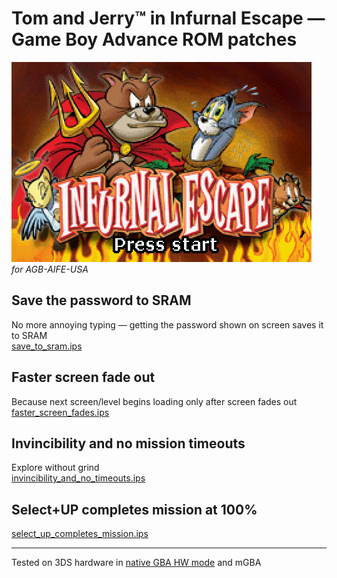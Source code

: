 # Tom and Jerry™️ in Infurnal Escape — Game Boy Advance ROM patches
![AGB-AIFE-USA](screenshot.png)  
_for AGB-AIFE-USA_

## Save the password to SRAM
No more annoying typing — getting the password shown on screen saves it to SRAM  
[save\_to\_sram.ips](save_to_sram.ips)

## Faster screen fade out
Because next screen/level begins loading only after screen fades out  
[faster\_screen\_fades.ips](faster_screen_fades.ips)

## Invincibility and no mission timeouts
Explore without grind  
[invincibility\_and\_no\_timeouts.ips](invincibility_and_no_timeouts.ips)

## Select+UP completes mission at 100%
[select\_up\_completes\_mission.ips](select_up_completes_mission.ips)

___
Tested on 3DS hardware in [native GBA HW mode](https://github.com/profi200/open_agb_firm) and mGBA